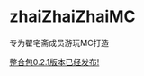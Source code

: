 # zhaiZhaiZhaiMC
专为翟宅斋成员游玩MC打造

[整合包0.2.1版本已经发布!](https://github.com/ronineume/zhaiZhaiZhaiMC/releases/tag/minecraft ) 
